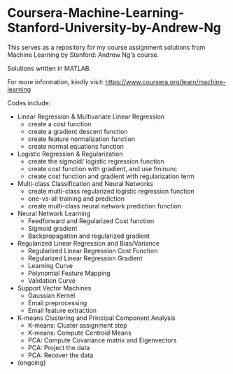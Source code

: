# Coursera-Machine-Learning-Stanford-University-by-Andrew-Ng
This serves as a repository for my course assignment solutions from Machine Learning by Stanford: Andrew Ng's course.

Solutions written in MATLAB.

For more information, kindly visit: https://www.coursera.org/learn/machine-learning

Codes include:
* Linear Regression & Multivariate Linear Regression
  * create a cost function
  * create a gradient descent function
  * create feature normalization function
  * create normal equations function
* Logistic Regression & Regularization
  * create the sigmoid/ logistic regression function
  * create cost function with gradient, and use fminunc 
  * create cost function and gradient with regularization term
* Multi-class Classification and Neural Networks
  * create multi-class regularized logistic regression function
  * one-vs-all training and prediction
  * create multi-class neural network prediction function
* Neural Network Learning
  * Feedforward and Regularized Cost function
  * Sigmoid gradient
  * Backpropagation and regularized gradient
* Regularized Linear Regression and Bias/Variance
  * Regularized Linear Regression Cost Function
  * Regularized Linear Regression Gradient
  * Learning Curve
  * Polynomial Feature Mapping
  * Validation Curve
* Support Vector Machines
  * Gaussian Kernel
  * Email preprocessing 
  * Email feature extraction
* K-means Clustering and Principal Component Analysis
  * K-means: Cluster assignment step
  * K-means: Compute Centroid Means
  * PCA: Compute Covariance matrix and Eigenvectors
  * PCA: Project the data
  * PCA: Recover the data
* (ongoing)

